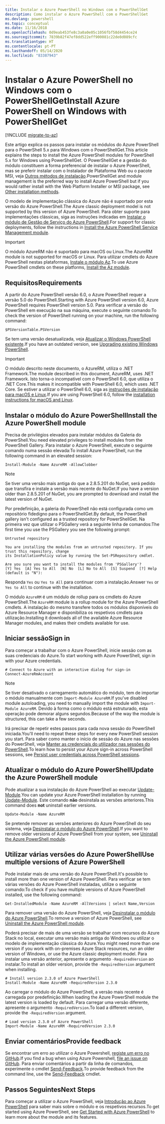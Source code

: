 ```yaml
---
title: Instalar o Azure PowerShell no Windows com o PowerShellGet
description: Como instalar o Azure PowerShell com o PowerShellGet
ms.devlang: powershell
ms.topic: conceptual
ms.date: 11/16/2018
ms.openlocfilehash: 0d9eab453fe8c3a0a0e05c1056fbf58d4454ce24
ms.sourcegitcommit: 7839b82f47ef8dd522eff900081c22de0d089cfc
ms.translationtype: HT
ms.contentlocale: pt-PT
ms.lasthandoff: 05/14/2020
ms.locfileid: "83387943"
---
```

# <a name="install-azure-powershell-on-windows-with-powershellget"></a><span data-ttu-id="78015-103">Instalar o Azure PowerShell no Windows com o PowerShellGet</span><span class="sxs-lookup"><span data-stu-id="78015-103">Install Azure PowerShell on Windows with PowerShellGet</span></span>

[!INCLUDE [migrate-to-az](../includes/migrate-to-az.md)]

<span data-ttu-id="78015-104">Este artigo explica os passos para instalar os módulos do Azure PowerShell para o PowerShell 5.x para Windows com o PowerShellGet.</span><span class="sxs-lookup"><span data-stu-id="78015-104">This article explains the steps to install the Azure PowerShell modules for PowerShell 5.x for Windows using PowerShellGet.</span></span> <span data-ttu-id="78015-105">O PowerShellGet e a gestão do módulo constituem a forma preferencial de instalar o Azure PowerShell, mas se preferir instalar com o Instalador de Plataforma Web ou o pacote MSI, veja [Outros métodos de instalação](other-install.md).</span><span class="sxs-lookup"><span data-stu-id="78015-105">PowerShellGet and module management is the preferred way to install Azure PowerShell but if you would rather install with the Web Platform Installer or MSI package, see [Other installation methods](other-install.md).</span></span>

<span data-ttu-id="78015-106">O modelo de implementação clássica do Azure não é suportado por esta versão do Azure PowerShell.</span><span class="sxs-lookup"><span data-stu-id="78015-106">The Azure classic deployment model is not supported by this version of Azure PowerShell.</span></span> <span data-ttu-id="78015-107">Para obter suporte para implementações clássicas, siga as instruções indicadas em [Instalar o módulo de Gestão de Serviço do Azure PowerShell](/powershell/azure/servicemanagement/install-azure-ps).</span><span class="sxs-lookup"><span data-stu-id="78015-107">For support for classic deployments, follow the instructions in [Install the Azure PowerShell Service Management module](/powershell/azure/servicemanagement/install-azure-ps).</span></span>

> [!IMPORTANT]
> <span data-ttu-id="78015-108">O módulo AzureRM não é suportado para macOS ou Linux.</span><span class="sxs-lookup"><span data-stu-id="78015-108">The AzureRM module is not supported for macOS or Linux.</span></span> <span data-ttu-id="78015-109">Para utilizar cmdlets do Azure PowerShell nestas plataformas, [Instale o módulo Az](/powershell/azure/install-az-ps).</span><span class="sxs-lookup"><span data-stu-id="78015-109">To use Azure PowerShell cmdlets on these platforms, [Install the Az module](/powershell/azure/install-az-ps).</span></span>

## <a name="requirements"></a><span data-ttu-id="78015-110">Requisitos</span><span class="sxs-lookup"><span data-stu-id="78015-110">Requirements</span></span>

<span data-ttu-id="78015-111">A partir do Azure PowerShell versão 6.0, o Azure PowerShell requer a versão 5.0 do PowerShell.</span><span class="sxs-lookup"><span data-stu-id="78015-111">Starting with Azure PowerShell version 6.0, Azure PowerShell requires PowerShell version 5.0.</span></span> <span data-ttu-id="78015-112">Para verificar a versão do PowerShell em execução na sua máquina, execute o seguinte comando:</span><span class="sxs-lookup"><span data-stu-id="78015-112">To check the version of PowerShell running on your machine, run the following command:</span></span>

```powershell-interactive
$PSVersionTable.PSVersion
```

<span data-ttu-id="78015-113">Se tem uma versão desatualizada, veja [Atualizar o Windows PowerShell existente](/powershell/scripting/setup/installing-windows-powershell?view=powershell-6#upgrading-existing-windows-powershell).</span><span class="sxs-lookup"><span data-stu-id="78015-113">If you have an outdated version, see [Upgrading existing Windows PowerShell](/powershell/scripting/setup/installing-windows-powershell?view=powershell-6#upgrading-existing-windows-powershell).</span></span>

> [!IMPORTANT]
> <span data-ttu-id="78015-114">O módulo descrito neste documento, o AzureRM, utiliza o .NET Framework.</span><span class="sxs-lookup"><span data-stu-id="78015-114">The module described in this document, AzureRM, uses .NET Framework.</span></span> <span data-ttu-id="78015-115">Isto torna-o incompatível com o PowerShell 6.0, que utiliza o .NET Core.</span><span class="sxs-lookup"><span data-stu-id="78015-115">This makes it incompatible with PowerShell 6.0, which uses .NET Core.</span></span> <span data-ttu-id="78015-116">Se estiver a utilizar o PowerShell 6.0, siga as [instruções de instalação para macOS e Linux](install-azurermps-maclinux.md).</span><span class="sxs-lookup"><span data-stu-id="78015-116">If you are using PowerShell 6.0, follow the [installation instructions for macOS and Linux](install-azurermps-maclinux.md).</span></span>

## <a name="install-the-azure-powershell-module"></a><span data-ttu-id="78015-117">Instalar o módulo do Azure PowerShell</span><span class="sxs-lookup"><span data-stu-id="78015-117">Install the Azure PowerShell module</span></span>

<span data-ttu-id="78015-118">Precisa de privilégios elevados para instalar módulos da Galeria do PowerShell.</span><span class="sxs-lookup"><span data-stu-id="78015-118">You need elevated privileges to install modules from the PowerShell Gallery.</span></span> <span data-ttu-id="78015-119">Para instalar o Azure PowerShell, execute o seguinte comando numa sessão elevada:</span><span class="sxs-lookup"><span data-stu-id="78015-119">To install Azure PowerShell, run the following command in an elevated session:</span></span>

```powershell-interactive
Install-Module -Name AzureRM -AllowClobber
```

> [!NOTE]
> <span data-ttu-id="78015-120">Se tiver uma versão mais antiga do que a 2.8.5.201 do NuGet, será pedido que transfira e instale a versão mais recente do NuGet.</span><span class="sxs-lookup"><span data-stu-id="78015-120">If you have a version older than 2.8.5.201 of NuGet, you are prompted to download and install the latest version of NuGet.</span></span>

<span data-ttu-id="78015-121">Por predefinição, a galeria do PowerShell não está configurada como um repositório fidedigno para o PowerShellGet.</span><span class="sxs-lookup"><span data-stu-id="78015-121">By default, the PowerShell gallery isn't configured as a trusted repository for PowerShellGet.</span></span> <span data-ttu-id="78015-122">Na primeira vez que utilizar o PSGallery verá a seguinte linha de comandos:</span><span class="sxs-lookup"><span data-stu-id="78015-122">The first time you use the PSGallery you see the following prompt:</span></span>

```output
Untrusted repository

You are installing the modules from an untrusted repository. If you trust this repository, change
its InstallationPolicy value by running the Set-PSRepository cmdlet.

Are you sure you want to install the modules from 'PSGallery'?
[Y] Yes  [A] Yes to All  [N] No  [L] No to All  [S] Suspend  [?] Help (default is "N"):
```

<span data-ttu-id="78015-123">Responda `Yes` ou `Yes to All` para continuar com a instalação.</span><span class="sxs-lookup"><span data-stu-id="78015-123">Answer `Yes` or `Yes to All` to continue with the installation.</span></span>

<span data-ttu-id="78015-124">O módulo `AzureRM` é um módulo de rollup para os cmdlets do Azure PowerShell.</span><span class="sxs-lookup"><span data-stu-id="78015-124">The `AzureRM` module is a rollup module for the Azure PowerShell cmdlets.</span></span> <span data-ttu-id="78015-125">A instalação do mesmo transfere todos os módulos disponíveis do Azure Resource Manager e disponibiliza os respetivos cmdlets para utilização.</span><span class="sxs-lookup"><span data-stu-id="78015-125">Installing it downloads all of the available Azure Resource Manager modules, and makes their cmdlets available for use.</span></span>

## <a name="sign-in"></a><span data-ttu-id="78015-126">Iniciar sessão</span><span class="sxs-lookup"><span data-stu-id="78015-126">Sign in</span></span>

<span data-ttu-id="78015-127">Para começar a trabalhar com o Azure PowerShell, inicie sessão com as suas credenciais do Azure.</span><span class="sxs-lookup"><span data-stu-id="78015-127">To start working with Azure PowerShell, sign in with your Azure credentials.</span></span>

```powershell-interactive
# Connect to Azure with an interactive dialog for sign-in
Connect-AzureRmAccount
```

> [!NOTE]
>
> <span data-ttu-id="78015-128">Se tiver desativado o carregamento automático do módulo, tem de importar o módulo manualmente com `Import-Module AzureRM`.</span><span class="sxs-lookup"><span data-stu-id="78015-128">If you've disabled module autoloading, you need to manually import the module with `Import-Module AzureRM`.</span></span> <span data-ttu-id="78015-129">Devido à forma como o módulo está estruturado, esta operação pode demorar alguns segundos.</span><span class="sxs-lookup"><span data-stu-id="78015-129">Because of the way the module is structured, this can take a few seconds.</span></span>


<span data-ttu-id="78015-130">Irá precisar de repetir estes passos para cada nova sessão do PowerShell iniciada.</span><span class="sxs-lookup"><span data-stu-id="78015-130">You'll need to repeat these steps for every new PowerShell session you start.</span></span> <span data-ttu-id="78015-131">Para saber como manter o início de sessão do Azure nas sessões do PowerShell, veja [Manter as credenciais do utilizador nas sessões do PowerShell](context-persistence.md).</span><span class="sxs-lookup"><span data-stu-id="78015-131">To learn how to persist your Azure sign-in across PowerShell sessions, see [Persist user credentials across PowerShell sessions](context-persistence.md).</span></span>

## <a name="update-the-azure-powershell-module"></a><span data-ttu-id="78015-132">Atualizar o módulo do Azure PowerShell</span><span class="sxs-lookup"><span data-stu-id="78015-132">Update the Azure PowerShell module</span></span>

<span data-ttu-id="78015-133">Pode atualizar a sua instalação do Azure PowerShell ao executar [Update-Module](/powershell/module/powershellget/update-module).</span><span class="sxs-lookup"><span data-stu-id="78015-133">You can update your Azure PowerShell installation by running [Update-Module](/powershell/module/powershellget/update-module).</span></span> <span data-ttu-id="78015-134">Este comando __não__ desinstala as versões anteriores.</span><span class="sxs-lookup"><span data-stu-id="78015-134">This command does __not__ uninstall earlier versions.</span></span>

```powershell-interactive
Update-Module -Name AzureRM
```

<span data-ttu-id="78015-135">Se pretende remover as versões anteriores do Azure PowerShell do seu sistema, veja [Desinstalar o módulo do Azure PowerShell](uninstall-azurerm-ps.md).</span><span class="sxs-lookup"><span data-stu-id="78015-135">If you want to remove older versions of Azure PowerShell from your system, see [Uninstall the Azure PowerShell module](uninstall-azurerm-ps.md).</span></span>

## <a name="use-multiple-versions-of-azure-powershell"></a><span data-ttu-id="78015-136">Utilizar várias versões do Azure PowerShell</span><span class="sxs-lookup"><span data-stu-id="78015-136">Use multiple versions of Azure PowerShell</span></span>

<span data-ttu-id="78015-137">Pode instalar mais de uma versão do Azure PowerShell.</span><span class="sxs-lookup"><span data-stu-id="78015-137">It's possible to install more than one version of Azure PowerShell.</span></span> <span data-ttu-id="78015-138">Para verificar se tem várias versões do Azure PowerShell instaladas, utilize o seguinte comando:</span><span class="sxs-lookup"><span data-stu-id="78015-138">To check if you have multiple versions of Azure PowerShell installed, use the following command:</span></span>

```powershell-interactive
Get-InstalledModule -Name AzureRM -AllVersions | select Name,Version
```

<span data-ttu-id="78015-139">Para remover uma versão do Azure PowerShell, veja [Desinstalar o módulo do Azure PowerShell](uninstall-azurerm-ps.md).</span><span class="sxs-lookup"><span data-stu-id="78015-139">To remove a version of Azure PowerShell, see [Uninstall the Azure PowerShell module](uninstall-azurerm-ps.md).</span></span>

<span data-ttu-id="78015-140">Poderá precisar de mais de uma versão se trabalhar com recursos do Azure Stack no local, executar uma versão mais antiga do Windows ou utilizar o modelo de implementação clássica do Azure.</span><span class="sxs-lookup"><span data-stu-id="78015-140">You might need more than one version if you work with on-premises Azure Stack resources, run an older version of Windows, or use the Azure classic deployment model.</span></span> <span data-ttu-id="78015-141">Para instalar uma versão anterior, apresente o argumento `-RequiredVersion` ao instalar.</span><span class="sxs-lookup"><span data-stu-id="78015-141">To install an older version, provide the `-RequiredVersion` argument when installing.</span></span>

```powershell-interactive
# Install version 2.3.0 of Azure PowerShell
Install-Module -Name AzureRM -RequiredVersion 2.3.0
```

<span data-ttu-id="78015-142">Ao carregar o módulo do Azure PowerShell, a versão mais recente é carregada por predefinição.</span><span class="sxs-lookup"><span data-stu-id="78015-142">When loading the Azure PowerShell module the latest version is loaded by default.</span></span> <span data-ttu-id="78015-143">Para carregar uma versão diferente, apresente o argumento `-RequiredVersion`.</span><span class="sxs-lookup"><span data-stu-id="78015-143">To load a different version, provide the `-RequiredVersion` argument.</span></span>

```powershell-interactive
# Load version 2.3.0 of Azure PowerShell
Import-Module -Name AzureRM -RequiredVersion 2.3.0
```

## <a name="provide-feedback"></a><span data-ttu-id="78015-144">Enviar comentários</span><span class="sxs-lookup"><span data-stu-id="78015-144">Provide feedback</span></span>

<span data-ttu-id="78015-145">Se encontrar um erro ao utilizar o Azure Powershell, [registe um erro no GitHub](https://github.com/Azure/azure-powershell/issues).</span><span class="sxs-lookup"><span data-stu-id="78015-145">If you find a bug when using Azure Powershell, [file an issue on GitHub](https://github.com/Azure/azure-powershell/issues).</span></span>
<span data-ttu-id="78015-146">Para enviar comentários a partir da linha de comandos, experimente o cmdlet [Send-Feedback](/powershell/module/azurerm.profile/send-feedback).</span><span class="sxs-lookup"><span data-stu-id="78015-146">To provide feedback from the command line, use the [Send-Feedback](/powershell/module/azurerm.profile/send-feedback) cmdlet.</span></span>

## <a name="next-steps"></a><span data-ttu-id="78015-147">Passos Seguintes</span><span class="sxs-lookup"><span data-stu-id="78015-147">Next Steps</span></span>

<span data-ttu-id="78015-148">Para começar a utilizar o Azure PowerShell, veja [Introdução ao Azure PowerShell](get-started-azureps.md) para saber mais sobre o módulo e os respetivos recursos.</span><span class="sxs-lookup"><span data-stu-id="78015-148">To get started using Azure PowerShell, see [Get Started with Azure PowerShell](get-started-azureps.md) to learn more about the module and its features.</span></span>
